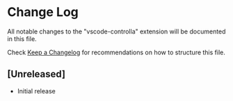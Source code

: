 # Change Log

All notable changes to the "vscode-controlla" extension will be documented in this file.

Check [Keep a Changelog](http://keepachangelog.com/) for recommendations on how to structure this file.

## [Unreleased]

- Initial release